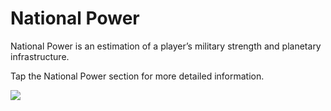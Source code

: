 # National Power

 National Power is an estimation of a player’s military strength and planetary infrastructure.

Tap the National Power section for more detailed information.

![](http://d3bbxo4nelobc3.cloudfront.net/html/img/help/802_001nationalpower.jpg)